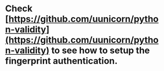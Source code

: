 # Check [https://github.com/uunicorn/python-validity](https://github.com/uunicorn/python-validity) to see how to setup the fingerprint authentication.